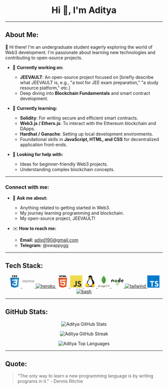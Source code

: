 <h1 align="center">Hi 👋, I'm Aditya</h1>

---

## About Me:

👋 Hi there! I'm an undergraduate student eagerly exploring the world of Web3 development. I'm passionate about learning new technologies and contributing to open-source projects.

- 🚧 **Currently working on:**
  - **JEEVAULT**: An open-source project focused on [briefly describe what JEEVAULT is, e.g., "a tool for JEE exam preparation," "a study resource platform," etc.]
  - Deep diving into **Blockchain Fundamentals** and smart contract development.

- 🌱 **Currently learning:**
  - **Solidity**: For writing secure and efficient smart contracts.
  - **Web3.js / Ethers.js**: To interact with the Ethereum blockchain and DApps.
  - **Hardhat / Ganache**: Setting up local development environments.
  - Foundational skills in **JavaScript, HTML, and CSS** for decentralized application front-ends.

- 🤝 **Looking for help with:**
  - Ideas for beginner-friendly Web3 projects.
  - Understanding complex blockchain concepts.

---

### Connect with me:

- 💬 **Ask me about:**
  - Anything related to getting started in Web3.
  - My journey learning programming and blockchain.
  - My open-source project, JEEVAULT!

- ✉️ **How to reach me:**
  - **Email:** adixd190@gmail.com
  - **Telegram:** @swappygg

---

## Tech Stack:

<p align="center">
  <a href="https://www.w3schools.com/css/" target="_blank" rel="noreferrer"> <img src="https://raw.githubusercontent.com/devicons/devicon/master/icons/css3/css3-original-wordmark.svg" alt="css3" width="40" height="40"/> </a>
  <a href="https://expressjs.com" target="_blank" rel="noreferrer"> <img src="https://raw.githubusercontent.com/devicons/devicon/master/icons/express/express-original-wordmark.svg" alt="express" width="40" height="40"/> </a>
  <a href="https://heroku.com" target="_blank" rel="noreferrer"> <img src="https://www.vectorlogo.zone/logos/heroku/heroku-icon.svg" alt="heroku" width="40" height="40"/> </a>
  <a href="https://www.w3.org/html/" target="_blank" rel="noreferrer"> <img src="https://raw.githubusercontent.com/devicons/devicon/master/icons/html5/html5-original-wordmark.svg" alt="html5" width="40" height="40"/> </a>
  <a href="https://developer.mozilla.org/en-US/docs/Web/JavaScript" target="_blank" rel="noreferrer"> <img src="https://raw.githubusercontent.com/devicons/devicon/master/icons/javascript/javascript-original.svg" alt="javascript" width="40" height="40"/> </a>
  <a href="https://www.linux.org/" target="_blank" rel="noreferrer"> <img src="https://raw.githubusercontent.com/devicons/devicon/master/icons/linux/linux-original.svg" alt="linux" width="40" height="40"/> </a>
  <a href="https://www.mongodb.com/" target="_blank" rel="noreferrer"> <img src="https://raw.githubusercontent.com/devicons/devicon/master/icons/mongodb/mongodb-original-wordmark.svg" alt="mongodb" width="40" height="40"/> </a>
  <a href="https://nodejs.org" target="_blank" rel="noreferrer"> <img src="https://raw.githubusercontent.com/devicons/devicon/master/icons/nodejs/nodejs-original-wordmark.svg" alt="nodejs" width="40" height="40"/> </a>
  <a href="https://tailwindcss.com/" target="_blank" rel="noreferrer"> <img src="https://www.vectorlogo.zone/logos/tailwindcss/tailwindcss-icon.svg" alt="tailwind" width="40" height="40"/> </a>
  <a href="https://www.typescriptlang.org/" target="_blank" rel="noreferrer"> <img src="https://raw.githubusercontent.com/devicons/devicon/master/icons/typescript/typescript-original.svg" alt="typescript" width="40" height="40"/> </a>
  <a href="https://www.gnu.org/software/bash/" target="_blank" rel="noreferrer"> <img src="https://www.vectorlogo.zone/logos/gnu_bash/gnu_bash-icon.svg" alt="bash" width="40" height="40"/> </a>
</p>

---

## GitHub Stats:

<p align="center">
  <img src="https://github-readme-stats.vercel.app/api?username=notaditya01&show_icons=true&locale=en&theme=dark&include_all_commits=true&count_private=true" alt="Aditya GitHub Stats" />
</p>

<p align="center">
  <img src="https://github-readme-streak-stats.herokuapp.com/?user=notaditya01&theme=dark" alt="Aditya GitHub Streak" />
</p>

<p align="center">
  <img src="https://github-readme-stats.vercel.app/api/top-langs?username=notaditya01&show_icons=true&locale=en&layout=compact&theme=dark" alt="Aditya Top Languages" />
</p>

---

## Quote:

> "The only way to learn a new programming language is by writing programs in it." - Dennis Ritchie
